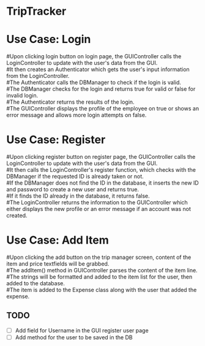 # TripTracker
#####
# Use Case: Login
#Upon clicking login button on login page, the GUIController calls the LoginController to update with the user's data from the GUI.<br>
#It then creates an Authenticator which gets the user's input information from the LoginController.<br>
#The Authenticator calls the DBManager to check if the login is valid.<br>
#The DBManager checks for the login and returns true for valid or false for invalid login.<br>
#The Authenticator returns the results of the login.<br>
#The GUIController displays the profile of the employee on true or shows an error message and allows more login attempts on false.<br>
#####
# Use Case: Register
#Upon clicking register button on register page, the GUIController calls the LoginController to update with the user's data from the GUI.<br>
#It then calls the LoginController's register function, which checks with the DBManager if the requested ID is already taken or not.<br>
#If the DBManager does not find the ID in the database, it inserts the new ID and password to create a new user and returns true.<br>
#If it finds the ID already in the database, it returns false.<br>
#The LoginController returns the information to the GUIController which either displays the new profile or an error message if an account was not created.<br>
#####
# Use Case: Add Item
#Upon clicking the add button on the trip manager screen, content of the item and price textfields will be grabbed.<br>
#The addItem() method in GUIController parses the content of the item line.<br>
#The strings will be formatted and added to the item list for the user, then added to the database.<br>
#The item is added to the Expense class along with the user that added the expense.<br>
#####


## TODO
- [ ] Add field for Username in the GUI register user page
- [ ] Add method for the user to be saved in the DB
